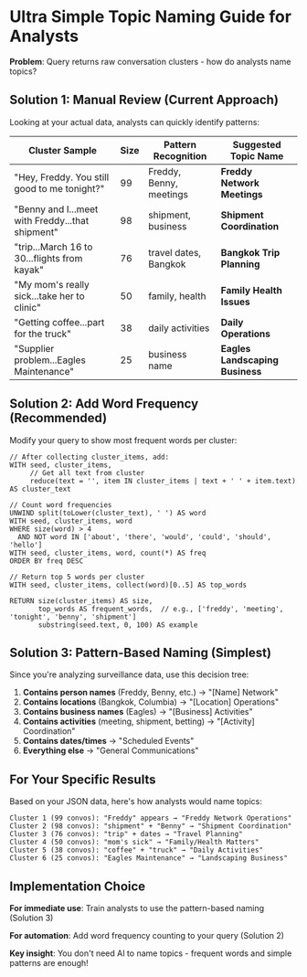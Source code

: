 # Ultra Simple Topic Naming Guide for Analysts

**Problem**: Query returns raw conversation clusters - how do analysts name topics?

## Solution 1: Manual Review (Current Approach)

Looking at your actual data, analysts can quickly identify patterns:

| Cluster Sample | Size | Pattern Recognition | Suggested Topic Name |
|----------------|------|-------------------|-------------------|
| "Hey, Freddy. You still good to me tonight?" | 99 | Freddy, Benny, meetings | **Freddy Network Meetings** |
| "Benny and I...meet with Freddy...that shipment" | 98 | shipment, business | **Shipment Coordination** |
| "trip...March 16 to 30...flights from kayak" | 76 | travel dates, Bangkok | **Bangkok Trip Planning** |
| "My mom's really sick...take her to clinic" | 50 | family, health | **Family Health Issues** |
| "Getting coffee...part for the truck" | 38 | daily activities | **Daily Operations** |
| "Supplier problem...Eagles Maintenance" | 25 | business name | **Eagles Landscaping Business** |

## Solution 2: Add Word Frequency (Recommended)

Modify your query to show most frequent words per cluster:

```cypher
// After collecting cluster_items, add:
WITH seed, cluster_items,
     // Get all text from cluster
     reduce(text = '', item IN cluster_items | text + ' ' + item.text) AS cluster_text

// Count word frequencies
UNWIND split(toLower(cluster_text), ' ') AS word
WITH seed, cluster_items, word
WHERE size(word) > 4 
  AND NOT word IN ['about', 'there', 'would', 'could', 'should', 'hello']
WITH seed, cluster_items, word, count(*) AS freq
ORDER BY freq DESC

// Return top 5 words per cluster
WITH seed, cluster_items, collect(word)[0..5] AS top_words

RETURN size(cluster_items) AS size,
       top_words AS frequent_words,  // e.g., ['freddy', 'meeting', 'tonight', 'benny', 'shipment']
       substring(seed.text, 0, 100) AS example
```

## Solution 3: Pattern-Based Naming (Simplest)

Since you're analyzing surveillance data, use this decision tree:

1. **Contains person names** (Freddy, Benny, etc.) → "[Name] Network"
2. **Contains locations** (Bangkok, Columbia) → "[Location] Operations"  
3. **Contains business names** (Eagles) → "[Business] Activities"
4. **Contains activities** (meeting, shipment, betting) → "[Activity] Coordination"
5. **Contains dates/times** → "Scheduled Events"
6. **Everything else** → "General Communications"

## For Your Specific Results

Based on your JSON data, here's how analysts would name topics:

```
Cluster 1 (99 convos): "Freddy" appears → "Freddy Network Operations"
Cluster 2 (98 convos): "shipment" + "Benny" → "Shipment Coordination" 
Cluster 3 (76 convos): "trip" + dates → "Travel Planning"
Cluster 4 (50 convos): "mom's sick" → "Family/Health Matters"
Cluster 5 (38 convos): "coffee" + "truck" → "Daily Activities"
Cluster 6 (25 convos): "Eagles Maintenance" → "Landscaping Business"
```

## Implementation Choice

**For immediate use**: Train analysts to use the pattern-based naming (Solution 3)

**For automation**: Add word frequency counting to your query (Solution 2)

**Key insight**: You don't need AI to name topics - frequent words and simple patterns are enough!